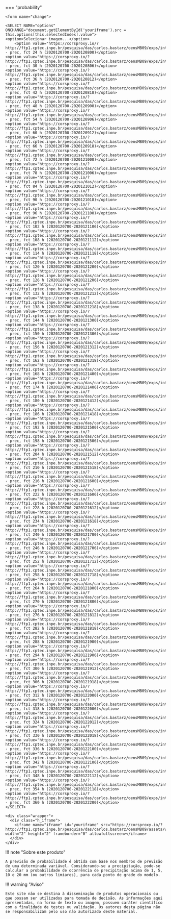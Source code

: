 

=== "probability"

    <form name="change">
    
    <SELECT NAME="options" ONCHANGE="document.getElementById('youriframe').src = this.options[this.selectedIndex].value">
    <option>Selecionar imagem...</option>
        <option value="https://corsproxy.io/?http://ftp1.cptec.inpe.br/pesquisa/das/carlos.bastarz/oensMB09/exps/intel_egeon_m128p_p64p/prod/probability/2020120700/prec20201207002020120800.png">probability - prec, fct 24 h (2020120700-2020120800)</option>
    <option value="https://corsproxy.io/?http://ftp1.cptec.inpe.br/pesquisa/das/carlos.bastarz/oensMB09/exps/intel_egeon_m128p_p64p/prod/probability/2020120700/prec20201207002020120806.png">probability - prec, fct 30 h (2020120700-2020120806)</option>
    <option value="https://corsproxy.io/?http://ftp1.cptec.inpe.br/pesquisa/das/carlos.bastarz/oensMB09/exps/intel_egeon_m128p_p64p/prod/probability/2020120700/prec20201207002020120812.png">probability - prec, fct 36 h (2020120700-2020120812)</option>
    <option value="https://corsproxy.io/?http://ftp1.cptec.inpe.br/pesquisa/das/carlos.bastarz/oensMB09/exps/intel_egeon_m128p_p64p/prod/probability/2020120700/prec20201207002020120818.png">probability - prec, fct 42 h (2020120700-2020120818)</option>
    <option value="https://corsproxy.io/?http://ftp1.cptec.inpe.br/pesquisa/das/carlos.bastarz/oensMB09/exps/intel_egeon_m128p_p64p/prod/probability/2020120700/prec20201207002020120900.png">probability - prec, fct 48 h (2020120700-2020120900)</option>
    <option value="https://corsproxy.io/?http://ftp1.cptec.inpe.br/pesquisa/das/carlos.bastarz/oensMB09/exps/intel_egeon_m128p_p64p/prod/probability/2020120700/prec20201207002020120906.png">probability - prec, fct 54 h (2020120700-2020120906)</option>
    <option value="https://corsproxy.io/?http://ftp1.cptec.inpe.br/pesquisa/das/carlos.bastarz/oensMB09/exps/intel_egeon_m128p_p64p/prod/probability/2020120700/prec20201207002020120912.png">probability - prec, fct 60 h (2020120700-2020120912)</option>
    <option value="https://corsproxy.io/?http://ftp1.cptec.inpe.br/pesquisa/das/carlos.bastarz/oensMB09/exps/intel_egeon_m128p_p64p/prod/probability/2020120700/prec20201207002020120918.png">probability - prec, fct 66 h (2020120700-2020120918)</option>
    <option value="https://corsproxy.io/?http://ftp1.cptec.inpe.br/pesquisa/das/carlos.bastarz/oensMB09/exps/intel_egeon_m128p_p64p/prod/probability/2020120700/prec20201207002020121000.png">probability - prec, fct 72 h (2020120700-2020121000)</option>
    <option value="https://corsproxy.io/?http://ftp1.cptec.inpe.br/pesquisa/das/carlos.bastarz/oensMB09/exps/intel_egeon_m128p_p64p/prod/probability/2020120700/prec20201207002020121006.png">probability - prec, fct 78 h (2020120700-2020121006)</option>
    <option value="https://corsproxy.io/?http://ftp1.cptec.inpe.br/pesquisa/das/carlos.bastarz/oensMB09/exps/intel_egeon_m128p_p64p/prod/probability/2020120700/prec20201207002020121012.png">probability - prec, fct 84 h (2020120700-2020121012)</option>
    <option value="https://corsproxy.io/?http://ftp1.cptec.inpe.br/pesquisa/das/carlos.bastarz/oensMB09/exps/intel_egeon_m128p_p64p/prod/probability/2020120700/prec20201207002020121018.png">probability - prec, fct 90 h (2020120700-2020121018)</option>
    <option value="https://corsproxy.io/?http://ftp1.cptec.inpe.br/pesquisa/das/carlos.bastarz/oensMB09/exps/intel_egeon_m128p_p64p/prod/probability/2020120700/prec20201207002020121100.png">probability - prec, fct 96 h (2020120700-2020121100)</option>
    <option value="https://corsproxy.io/?http://ftp1.cptec.inpe.br/pesquisa/das/carlos.bastarz/oensMB09/exps/intel_egeon_m128p_p64p/prod/probability/2020120700/prec20201207002020121106.png">probability - prec, fct 102 h (2020120700-2020121106)</option>
    <option value="https://corsproxy.io/?http://ftp1.cptec.inpe.br/pesquisa/das/carlos.bastarz/oensMB09/exps/intel_egeon_m128p_p64p/prod/probability/2020120700/prec20201207002020121112.png">probability - prec, fct 108 h (2020120700-2020121112)</option>
    <option value="https://corsproxy.io/?http://ftp1.cptec.inpe.br/pesquisa/das/carlos.bastarz/oensMB09/exps/intel_egeon_m128p_p64p/prod/probability/2020120700/prec20201207002020121118.png">probability - prec, fct 114 h (2020120700-2020121118)</option>
    <option value="https://corsproxy.io/?http://ftp1.cptec.inpe.br/pesquisa/das/carlos.bastarz/oensMB09/exps/intel_egeon_m128p_p64p/prod/probability/2020120700/prec20201207002020121200.png">probability - prec, fct 120 h (2020120700-2020121200)</option>
    <option value="https://corsproxy.io/?http://ftp1.cptec.inpe.br/pesquisa/das/carlos.bastarz/oensMB09/exps/intel_egeon_m128p_p64p/prod/probability/2020120700/prec20201207002020121206.png">probability - prec, fct 126 h (2020120700-2020121206)</option>
    <option value="https://corsproxy.io/?http://ftp1.cptec.inpe.br/pesquisa/das/carlos.bastarz/oensMB09/exps/intel_egeon_m128p_p64p/prod/probability/2020120700/prec20201207002020121212.png">probability - prec, fct 132 h (2020120700-2020121212)</option>
    <option value="https://corsproxy.io/?http://ftp1.cptec.inpe.br/pesquisa/das/carlos.bastarz/oensMB09/exps/intel_egeon_m128p_p64p/prod/probability/2020120700/prec20201207002020121218.png">probability - prec, fct 138 h (2020120700-2020121218)</option>
    <option value="https://corsproxy.io/?http://ftp1.cptec.inpe.br/pesquisa/das/carlos.bastarz/oensMB09/exps/intel_egeon_m128p_p64p/prod/probability/2020120700/prec20201207002020121300.png">probability - prec, fct 144 h (2020120700-2020121300)</option>
    <option value="https://corsproxy.io/?http://ftp1.cptec.inpe.br/pesquisa/das/carlos.bastarz/oensMB09/exps/intel_egeon_m128p_p64p/prod/probability/2020120700/prec20201207002020121306.png">probability - prec, fct 150 h (2020120700-2020121306)</option>
    <option value="https://corsproxy.io/?http://ftp1.cptec.inpe.br/pesquisa/das/carlos.bastarz/oensMB09/exps/intel_egeon_m128p_p64p/prod/probability/2020120700/prec20201207002020121312.png">probability - prec, fct 156 h (2020120700-2020121312)</option>
    <option value="https://corsproxy.io/?http://ftp1.cptec.inpe.br/pesquisa/das/carlos.bastarz/oensMB09/exps/intel_egeon_m128p_p64p/prod/probability/2020120700/prec20201207002020121318.png">probability - prec, fct 162 h (2020120700-2020121318)</option>
    <option value="https://corsproxy.io/?http://ftp1.cptec.inpe.br/pesquisa/das/carlos.bastarz/oensMB09/exps/intel_egeon_m128p_p64p/prod/probability/2020120700/prec20201207002020121400.png">probability - prec, fct 168 h (2020120700-2020121400)</option>
    <option value="https://corsproxy.io/?http://ftp1.cptec.inpe.br/pesquisa/das/carlos.bastarz/oensMB09/exps/intel_egeon_m128p_p64p/prod/probability/2020120700/prec20201207002020121406.png">probability - prec, fct 174 h (2020120700-2020121406)</option>
    <option value="https://corsproxy.io/?http://ftp1.cptec.inpe.br/pesquisa/das/carlos.bastarz/oensMB09/exps/intel_egeon_m128p_p64p/prod/probability/2020120700/prec20201207002020121412.png">probability - prec, fct 180 h (2020120700-2020121412)</option>
    <option value="https://corsproxy.io/?http://ftp1.cptec.inpe.br/pesquisa/das/carlos.bastarz/oensMB09/exps/intel_egeon_m128p_p64p/prod/probability/2020120700/prec20201207002020121418.png">probability - prec, fct 186 h (2020120700-2020121418)</option>
    <option value="https://corsproxy.io/?http://ftp1.cptec.inpe.br/pesquisa/das/carlos.bastarz/oensMB09/exps/intel_egeon_m128p_p64p/prod/probability/2020120700/prec20201207002020121500.png">probability - prec, fct 192 h (2020120700-2020121500)</option>
    <option value="https://corsproxy.io/?http://ftp1.cptec.inpe.br/pesquisa/das/carlos.bastarz/oensMB09/exps/intel_egeon_m128p_p64p/prod/probability/2020120700/prec20201207002020121506.png">probability - prec, fct 198 h (2020120700-2020121506)</option>
    <option value="https://corsproxy.io/?http://ftp1.cptec.inpe.br/pesquisa/das/carlos.bastarz/oensMB09/exps/intel_egeon_m128p_p64p/prod/probability/2020120700/prec20201207002020121512.png">probability - prec, fct 204 h (2020120700-2020121512)</option>
    <option value="https://corsproxy.io/?http://ftp1.cptec.inpe.br/pesquisa/das/carlos.bastarz/oensMB09/exps/intel_egeon_m128p_p64p/prod/probability/2020120700/prec20201207002020121518.png">probability - prec, fct 210 h (2020120700-2020121518)</option>
    <option value="https://corsproxy.io/?http://ftp1.cptec.inpe.br/pesquisa/das/carlos.bastarz/oensMB09/exps/intel_egeon_m128p_p64p/prod/probability/2020120700/prec20201207002020121600.png">probability - prec, fct 216 h (2020120700-2020121600)</option>
    <option value="https://corsproxy.io/?http://ftp1.cptec.inpe.br/pesquisa/das/carlos.bastarz/oensMB09/exps/intel_egeon_m128p_p64p/prod/probability/2020120700/prec20201207002020121606.png">probability - prec, fct 222 h (2020120700-2020121606)</option>
    <option value="https://corsproxy.io/?http://ftp1.cptec.inpe.br/pesquisa/das/carlos.bastarz/oensMB09/exps/intel_egeon_m128p_p64p/prod/probability/2020120700/prec20201207002020121612.png">probability - prec, fct 228 h (2020120700-2020121612)</option>
    <option value="https://corsproxy.io/?http://ftp1.cptec.inpe.br/pesquisa/das/carlos.bastarz/oensMB09/exps/intel_egeon_m128p_p64p/prod/probability/2020120700/prec20201207002020121618.png">probability - prec, fct 234 h (2020120700-2020121618)</option>
    <option value="https://corsproxy.io/?http://ftp1.cptec.inpe.br/pesquisa/das/carlos.bastarz/oensMB09/exps/intel_egeon_m128p_p64p/prod/probability/2020120700/prec20201207002020121700.png">probability - prec, fct 240 h (2020120700-2020121700)</option>
    <option value="https://corsproxy.io/?http://ftp1.cptec.inpe.br/pesquisa/das/carlos.bastarz/oensMB09/exps/intel_egeon_m128p_p64p/prod/probability/2020120700/prec20201207002020121706.png">probability - prec, fct 246 h (2020120700-2020121706)</option>
    <option value="https://corsproxy.io/?http://ftp1.cptec.inpe.br/pesquisa/das/carlos.bastarz/oensMB09/exps/intel_egeon_m128p_p64p/prod/probability/2020120700/prec20201207002020121712.png">probability - prec, fct 252 h (2020120700-2020121712)</option>
    <option value="https://corsproxy.io/?http://ftp1.cptec.inpe.br/pesquisa/das/carlos.bastarz/oensMB09/exps/intel_egeon_m128p_p64p/prod/probability/2020120700/prec20201207002020121718.png">probability - prec, fct 258 h (2020120700-2020121718)</option>
    <option value="https://corsproxy.io/?http://ftp1.cptec.inpe.br/pesquisa/das/carlos.bastarz/oensMB09/exps/intel_egeon_m128p_p64p/prod/probability/2020120700/prec20201207002020121800.png">probability - prec, fct 264 h (2020120700-2020121800)</option>
    <option value="https://corsproxy.io/?http://ftp1.cptec.inpe.br/pesquisa/das/carlos.bastarz/oensMB09/exps/intel_egeon_m128p_p64p/prod/probability/2020120700/prec20201207002020121806.png">probability - prec, fct 270 h (2020120700-2020121806)</option>
    <option value="https://corsproxy.io/?http://ftp1.cptec.inpe.br/pesquisa/das/carlos.bastarz/oensMB09/exps/intel_egeon_m128p_p64p/prod/probability/2020120700/prec20201207002020121812.png">probability - prec, fct 276 h (2020120700-2020121812)</option>
    <option value="https://corsproxy.io/?http://ftp1.cptec.inpe.br/pesquisa/das/carlos.bastarz/oensMB09/exps/intel_egeon_m128p_p64p/prod/probability/2020120700/prec20201207002020121818.png">probability - prec, fct 282 h (2020120700-2020121818)</option>
    <option value="https://corsproxy.io/?http://ftp1.cptec.inpe.br/pesquisa/das/carlos.bastarz/oensMB09/exps/intel_egeon_m128p_p64p/prod/probability/2020120700/prec20201207002020121900.png">probability - prec, fct 288 h (2020120700-2020121900)</option>
    <option value="https://corsproxy.io/?http://ftp1.cptec.inpe.br/pesquisa/das/carlos.bastarz/oensMB09/exps/intel_egeon_m128p_p64p/prod/probability/2020120700/prec20201207002020121906.png">probability - prec, fct 294 h (2020120700-2020121906)</option>
    <option value="https://corsproxy.io/?http://ftp1.cptec.inpe.br/pesquisa/das/carlos.bastarz/oensMB09/exps/intel_egeon_m128p_p64p/prod/probability/2020120700/prec20201207002020121912.png">probability - prec, fct 300 h (2020120700-2020121912)</option>
    <option value="https://corsproxy.io/?http://ftp1.cptec.inpe.br/pesquisa/das/carlos.bastarz/oensMB09/exps/intel_egeon_m128p_p64p/prod/probability/2020120700/prec20201207002020121918.png">probability - prec, fct 306 h (2020120700-2020121918)</option>
    <option value="https://corsproxy.io/?http://ftp1.cptec.inpe.br/pesquisa/das/carlos.bastarz/oensMB09/exps/intel_egeon_m128p_p64p/prod/probability/2020120700/prec20201207002020122000.png">probability - prec, fct 312 h (2020120700-2020122000)</option>
    <option value="https://corsproxy.io/?http://ftp1.cptec.inpe.br/pesquisa/das/carlos.bastarz/oensMB09/exps/intel_egeon_m128p_p64p/prod/probability/2020120700/prec20201207002020122006.png">probability - prec, fct 318 h (2020120700-2020122006)</option>
    <option value="https://corsproxy.io/?http://ftp1.cptec.inpe.br/pesquisa/das/carlos.bastarz/oensMB09/exps/intel_egeon_m128p_p64p/prod/probability/2020120700/prec20201207002020122012.png">probability - prec, fct 324 h (2020120700-2020122012)</option>
    <option value="https://corsproxy.io/?http://ftp1.cptec.inpe.br/pesquisa/das/carlos.bastarz/oensMB09/exps/intel_egeon_m128p_p64p/prod/probability/2020120700/prec20201207002020122018.png">probability - prec, fct 330 h (2020120700-2020122018)</option>
    <option value="https://corsproxy.io/?http://ftp1.cptec.inpe.br/pesquisa/das/carlos.bastarz/oensMB09/exps/intel_egeon_m128p_p64p/prod/probability/2020120700/prec20201207002020122100.png">probability - prec, fct 336 h (2020120700-2020122100)</option>
    <option value="https://corsproxy.io/?http://ftp1.cptec.inpe.br/pesquisa/das/carlos.bastarz/oensMB09/exps/intel_egeon_m128p_p64p/prod/probability/2020120700/prec20201207002020122106.png">probability - prec, fct 342 h (2020120700-2020122106)</option>
    <option value="https://corsproxy.io/?http://ftp1.cptec.inpe.br/pesquisa/das/carlos.bastarz/oensMB09/exps/intel_egeon_m128p_p64p/prod/probability/2020120700/prec20201207002020122112.png">probability - prec, fct 348 h (2020120700-2020122112)</option>
    <option value="https://corsproxy.io/?http://ftp1.cptec.inpe.br/pesquisa/das/carlos.bastarz/oensMB09/exps/intel_egeon_m128p_p64p/prod/probability/2020120700/prec20201207002020122118.png">probability - prec, fct 354 h (2020120700-2020122118)</option>
    <option value="https://corsproxy.io/?http://ftp1.cptec.inpe.br/pesquisa/das/carlos.bastarz/oensMB09/exps/intel_egeon_m128p_p64p/prod/probability/2020120700/prec20201207002020122200.png">probability - prec, fct 360 h (2020120700-2020122200)</option>
    </SELECT>
    
    <div class="wrapper">
      <div class="h_iframe">
        <iframe name="iframe" id="youriframe" src="https://corsproxy.io/?http://ftp1.cptec.inpe.br/pesquisa/das/carlos.bastarz/oensMB09/assets/white_bkg_big.png" width="2" height="2" frameborder="0" allowfullscreen></iframe>
      </div>
    </div>


!!! note "Sobre este produto"

    A previsão de probabilidade é obtida com base nos membros de previsão de uma determinada variável. Considerando-se a precipitação, pode-se calcular a probabilidade de ocorrência de precipitação acima de 1, 5, 10 e 20 mm (ou outros limiares), para cada ponto de grade do modelo.

!!! warning "Aviso"

    Este site não se destina à disseminação de produtos operacionais ou que possam ser utilizados para tomada de decisão. As informações aqui apresentadas, na forma de texto ou imagem, possuem caráter científico com a finalidade de testes ou validação. Os autores desta página não se responsabilizam pelo uso não autorizado deste material.
